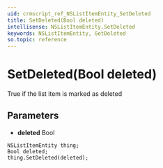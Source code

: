 ```yaml
---
uid: crmscript_ref_NSListItemEntity_SetDeleted
title: SetDeleted(Bool deleted)
intellisense: NSListItemEntity.SetDeleted
keywords: NSListItemEntity, GetDeleted
so.topic: reference
---
```


# SetDeleted(Bool deleted)

True if the list item is marked as deleted

## Parameters

* **deleted** Bool

```crmscript
NSListItemEntity thing;
Bool deleted;
thing.SetDeleted(deleted);
```

